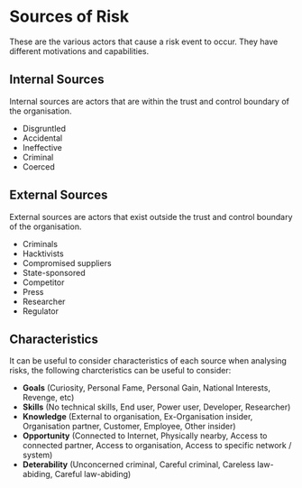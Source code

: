 
# Sources of Risk

These are the various actors that cause a risk event to occur. They have different motivations and capabilities.

## Internal  Sources

Internal sources are actors that are within the trust and control boundary of the organisation.

* Disgruntled
* Accidental
* Ineffective
* Criminal
* Coerced

## External Sources

External sources are actors that exist outside the trust and control boundary of the organisation.

* Criminals
* Hacktivists
* Compromised suppliers
* State-sponsored
* Competitor
* Press
* Researcher
* Regulator

## Characteristics

It can be useful to consider characteristics of each source when analysing risks, the following charcteristics can be useful to consider:

* **Goals** (Curiosity, Personal Fame, Personal Gain, National Interests, Revenge, etc)
* **Skills** (No technical skills, End user, Power user, Developer, Researcher)
* **Knowledge** (External to organisation, Ex-Organisation insider, Organisation partner, Customer, Employee, Other insider)
* **Opportunity** (Connected to Internet, Physically nearby, Access to connected partner, Access to organisation, Access to specific network / system) 
* **Deterability** (Unconcerned criminal, Careful criminal, Careless law-abiding, Careful law-abiding)
